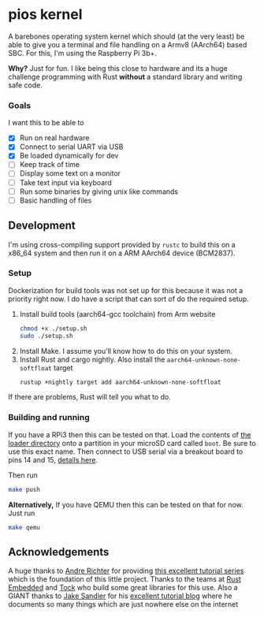# pios kernel

A barebones operating system kernel which should (at the very least)
be able to give you a terminal and file handling on a Armv8 (AArch64) based SBC.
For this, I'm using the Raspberry Pi 3b+.

**Why?** Just for fun. I like being this close to hardware and its a huge challenge
programming with Rust **without** a standard library and writing safe code.

### Goals
I want this to be able to 
- [x] Run on real hardware
- [x] Connect to serial UART via USB
- [x] Be loaded dynamically for dev
- [ ] Keep track of time
- [ ] Display some text on a monitor
- [ ] Take text input via keyboard
- [ ] Run some binaries by giving unix like commands
- [ ] Basic handling of files

## Development
I'm using cross-compiling support provided by `rustc` to build this on a
x86_64 system and then run it on a ARM AArch64 device (BCM2837).

### Setup
Dockerization for build tools was not set up for this because it was not a priority right now. I do have a script that can sort of do the required setup.

1. Install build tools (aarch64-gcc toolchain) from Arm website
    ```bash
    chmod +x ./setup.sh
    sudo ./setup.sh
    ```
2. Install Make. I assume you'll know how to do this on your system.
3. Install Rust and cargo nightly. Also install the `aarch64-unknown-none-softfloat` target
    ```bash
    rustup +nightly target add aarch64-unknown-none-softfloat
    ```

If there are problems, Rust will tell you what to do.

### Building and running
If you have a RPi3 then this can be tested on that.
Load the contents of [the loader directory](/common/loader) onto a partition in your 
microSD card called `boot`. Be sure to use this exact name.
Then connect to USB serial via a breakout board to pins 14 and 15, 
[details here](https://github.com/rust-embedded/rust-raspberrypi-OS-tutorials/blob/master/README.md#-usb-serial-output).

Then run 
```bash
make push
```

**Alternatively,** If you have QEMU then this can be tested on that for now.
Just run
```bash
make qemu
```

## Acknowledgements
A huge thanks to [Andre Richter](https://github.com/andre-richter) for providing 
[this excellent tutorial series](https://github.com/rust-embedded/rust-raspberrypi-OS-tutorials) which is the
foundation of this little project.
Thanks to the teams at [Rust Embedded](https://github.com/rust-embedded) and 
[Tock](https://github.com/tock) who build some great libraries for this use.
Also a GIANT thanks to [Jake Sandler](https://github.com/jsandler18) for his [excellent tutorial blog](https://jsandler18.github.io/)
where he documents so many things which are just nowhere else on the internet